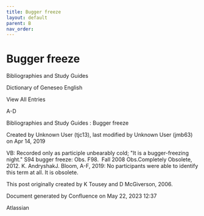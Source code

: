 ```yaml
---
title: Bugger freeze
layout: default
parent: B
nav_order:
---
```


# Bugger freeze

Bibliographies and Study Guides

Dictionary of Geneseo English

View All Entries

A-D

Bibliographies and Study Guides : Bugger freeze

Created by  Unknown User (tjc13), last modified by  Unknown User (jmb63) on Apr 14, 2019

VB: Recorded only as participle unbearably cold; &quot;It is a bugger-freezing night.&quot; S94 bugger freeze: Obs. F98.  Fall 2008 Obs.Completely Obsolete, 2012. K. AndryshakJ. Bloom, A-F, 2019: No participants were able to identify this term at all. It is obsolete. 

This post originally created by K Tousey and D McGiverson, 2006.

Document generated by Confluence on May 22, 2023 12:37

Atlassian
